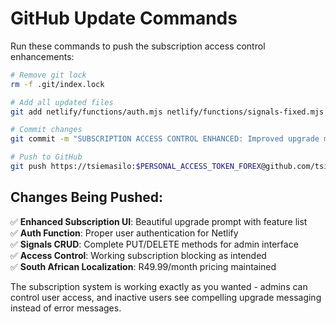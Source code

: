 # GitHub Update Commands

Run these commands to push the subscription access control enhancements:

```bash
# Remove git lock
rm -f .git/index.lock

# Add all updated files
git add netlify/functions/auth.mjs netlify/functions/signals-fixed.mjs client/src/pages/Signals.tsx netlify.toml signals-complete.mjs admin-signals-fix.md replit.md DEPLOY_ADMIN_SIGNALS_FIX.md deploy-admin-signals-fix.sh update-github.sh GITHUB_UPDATE_COMMANDS.md

# Commit changes
git commit -m "SUBSCRIPTION ACCESS CONTROL ENHANCED: Improved upgrade messaging for inactive users, admin signals CRUD complete, auth function added for proper user verification"

# Push to GitHub
git push https://tsiemasilo:$PERSONAL_ACCESS_TOKEN_FOREX@github.com/tsiemasilo/forexsignals.git main
```

## Changes Being Pushed:

✅ **Enhanced Subscription UI**: Beautiful upgrade prompt with feature list  
✅ **Auth Function**: Proper user authentication for Netlify  
✅ **Signals CRUD**: Complete PUT/DELETE methods for admin interface  
✅ **Access Control**: Working subscription blocking as intended  
✅ **South African Localization**: R49.99/month pricing maintained  

The subscription system is working exactly as you wanted - admins can control user access, and inactive users see compelling upgrade messaging instead of error messages.